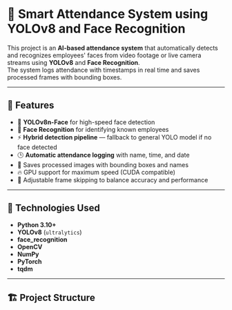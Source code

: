 # 🎯 Smart Attendance System using YOLOv8 and Face Recognition

This project is an **AI-based attendance system** that automatically detects and recognizes employees' faces from video footage or live camera streams using **YOLOv8** and **Face Recognition**.  
The system logs attendance with timestamps in real time and saves processed frames with bounding boxes.

---

## 🚀 Features
- 🧠 **YOLOv8n-Face** for high-speed face detection  
- 🤖 **Face Recognition** for identifying known employees  
- ⚡ **Hybrid detection pipeline** — fallback to general YOLO model if no face detected  
- 🕒 **Automatic attendance logging** with name, time, and date  
- 💾 Saves processed images with bounding boxes and names  
- 🔥 GPU support for maximum speed (CUDA compatible)  
- 🧩 Adjustable frame skipping to balance accuracy and performance  

---

## 🧰 Technologies Used
- **Python 3.10+**
- **YOLOv8** (`ultralytics`)
- **face_recognition**
- **OpenCV**
- **NumPy**
- **PyTorch**
- **tqdm**

---

## 🏗️ Project Structure

